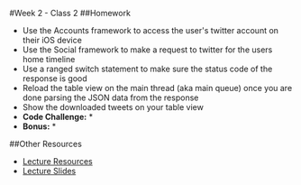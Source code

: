 #Week 2 - Class 2
##Homework
* Use the Accounts framework to access the user's twitter account on their iOS device
* Use the Social framework to make a request to twitter for the users home timeline
* Use a ranged switch statement to make sure the status code of the response is good
* Reload the table view on the main thread (aka main queue) once you are done parsing the JSON data from the response
* Show the downloaded tweets on your table view
* **Code Challenge:** 
	* 
* **Bonus:**
	* 

##Other Resources
* [Lecture Resources](lecture/)
* [Lecture Slides]()
